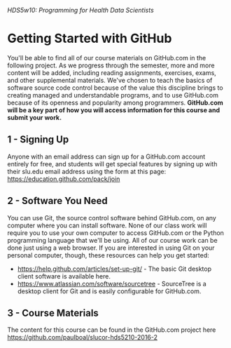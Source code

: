 _HDS5w10: Programming for Health Data Scientists_

Getting Started with GitHub
===

You'll be able to find all of our course materials on GitHub.com in the following project. As we progress through the semester, more and more content will be added, including reading assignments, exercises, exams, and other supplemental materials. We've chosen to teach the basics of software source code control because of the value this discipline brings to creating managed and understandable programs, and to use GitHub.com because of its openness and popularity among programmers. **GitHub.com will be a key part of how you will access information for this course and submit your work.**

1 - Signing Up
---
Anyone with an email address can sign up for a GitHub.com account entirely for free, and students will get special features by signing up with their slu.edu email address using the form at this page: https://education.github.com/pack/join

2 - Software You Need
---
You can use Git, the source control software behind GitHub.com, on any computer where you can install software. None of our class work will require you to use your own computer to access GitHub.com or the Python programming language that we'll be using. All of our course work can be done just using a web browser. If you are interested in using Git on your personal computer, though, these resources can help you get started:
* https://help.github.com/articles/set-up-git/ - The basic Git desktop client software is available here.
* https://www.atlassian.com/software/sourcetree - SourceTree is a desktop client for Git and is easily configurable for GitHub.com.

3 - Course Materials
---
The content for this course can be found in the GitHub.com project here https://github.com/paulboal/slucor-hds5210-2016-2

